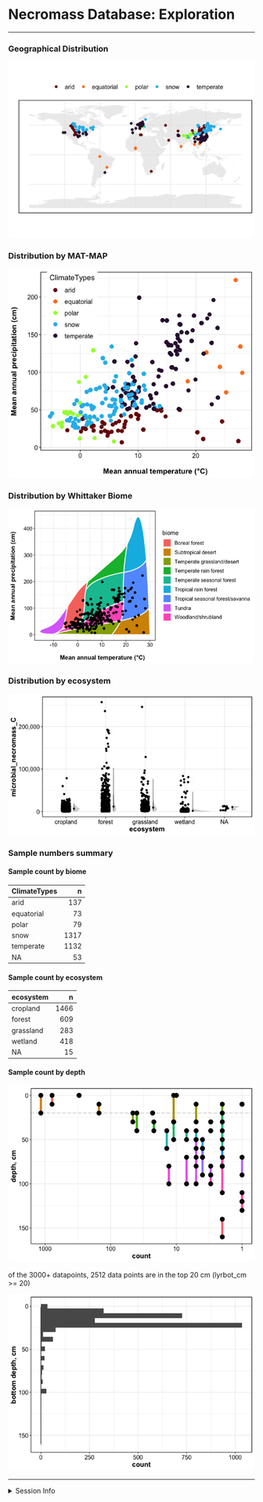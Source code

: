 Necromass Database: Exploration
================

------------------------------------------------------------------------

### Geographical Distribution

![](a-report-exploratory_files/figure-gfm/map_data_points-1.png)<!-- -->

### Distribution by MAT-MAP

![](a-report-exploratory_files/figure-gfm/mat-map-1.png)<!-- -->

### Distribution by Whittaker Biome

![](a-report-exploratory_files/figure-gfm/whittaker-1.png)<!-- -->

### Distribution by ecosystem

![](a-report-exploratory_files/figure-gfm/jitter-ecosystem-1.png)<!-- -->

### Sample numbers summary

#### Sample count by biome

| ClimateTypes |    n |
|:-------------|-----:|
| arid         |  137 |
| equatorial   |   73 |
| polar        |   79 |
| snow         | 1317 |
| temperate    | 1132 |
| NA           |   53 |

#### Sample count by ecosystem

| ecosystem |    n |
|:----------|-----:|
| cropland  | 1466 |
| forest    |  609 |
| grassland |  283 |
| wetland   |  418 |
| NA        |   15 |

#### Sample count by depth

![](a-report-exploratory_files/figure-gfm/depth-1.png)<!-- -->

of the 3000+ datapoints, 2512 data points are in the top 20 cm
(lyrbot_cm \>= 20)

![](a-report-exploratory_files/figure-gfm/unnamed-chunk-5-1.png)<!-- -->

------------------------------------------------------------------------

<details>
<summary>
Session Info
</summary>

Date run: 2024-02-02

    ## R version 4.2.1 (2022-06-23)
    ## Platform: x86_64-apple-darwin17.0 (64-bit)
    ## Running under: macOS Big Sur ... 10.16
    ## 
    ## Matrix products: default
    ## BLAS:   /Library/Frameworks/R.framework/Versions/4.2/Resources/lib/libRblas.0.dylib
    ## LAPACK: /Library/Frameworks/R.framework/Versions/4.2/Resources/lib/libRlapack.dylib
    ## 
    ## locale:
    ## [1] en_US.UTF-8/en_US.UTF-8/en_US.UTF-8/C/en_US.UTF-8/en_US.UTF-8
    ## 
    ## attached base packages:
    ## [1] stats     graphics  grDevices utils     datasets  methods   base     
    ## 
    ## other attached packages:
    ##  [1] scales_1.2.1            rnaturalearthdata_0.1.0 rnaturalearth_0.1.0    
    ##  [4] sf_1.0-8                maptools_1.1-4          sp_1.5-0               
    ##  [7] plotbiomes_0.0.0.9001   googlesheets4_1.0.1     lubridate_1.9.2        
    ## [10] forcats_1.0.0           stringr_1.5.0           dplyr_1.1.0            
    ## [13] purrr_1.0.1             readr_2.1.4             tidyr_1.3.0            
    ## [16] tibble_3.1.8            ggplot2_3.4.3           tidyverse_2.0.0        
    ## 
    ## loaded via a namespace (and not attached):
    ##  [1] viridisLite_0.4.1    distributional_0.3.1 highr_0.9           
    ##  [4] stats4_4.2.1         ggdist_3.2.0         base64url_1.4       
    ##  [7] cellranger_1.1.0     yaml_2.3.5           pillar_1.8.1        
    ## [10] backports_1.4.1      lattice_0.20-45      glue_1.6.2          
    ## [13] digest_0.6.29        colorspace_2.0-3     htmltools_0.5.3     
    ## [16] pkgconfig_2.0.3      raster_3.6-23        s2_1.1.0            
    ## [19] webshot_0.5.4        processx_3.7.0       terra_1.7-46        
    ## [22] satellite_1.0.4      tzdb_0.3.0           timechange_0.2.0    
    ## [25] proxy_0.4-27         googledrive_2.0.0    farver_2.1.1        
    ## [28] generics_0.1.3       ellipsis_0.3.2       withr_2.5.0         
    ## [31] cli_3.6.0            mapview_2.11.0       readxl_1.4.2        
    ## [34] magrittr_2.0.3       ps_1.7.1             evaluate_0.16       
    ## [37] fs_1.5.2             fansi_1.0.3          foreign_0.8-82      
    ## [40] class_7.3-20         tools_4.2.1          data.table_1.14.4   
    ## [43] hms_1.1.2            gargle_1.2.0         lifecycle_1.0.3     
    ## [46] munsell_0.5.0        targets_0.14.0       callr_3.7.2         
    ## [49] compiler_4.2.1       e1071_1.7-11         rlang_1.1.1         
    ## [52] classInt_0.4-7       units_0.8-0          grid_4.2.1          
    ## [55] rstudioapi_0.14      htmlwidgets_1.5.4    igraph_1.3.4        
    ## [58] crosstalk_1.2.0      labeling_0.4.2       leafem_0.2.0        
    ## [61] base64enc_0.1-3      rmarkdown_2.21       wk_0.6.0            
    ## [64] gtable_0.3.0         codetools_0.2-18     DBI_1.1.3           
    ## [67] R6_2.5.1             knitr_1.42           fastmap_1.1.0       
    ## [70] utf8_1.2.2           KernSmooth_2.23-20   stringi_1.7.8       
    ## [73] Rcpp_1.0.11          vctrs_0.5.2          png_0.1-7           
    ## [76] leaflet_2.2.0        tidyselect_1.2.0     xfun_0.37

</details>

